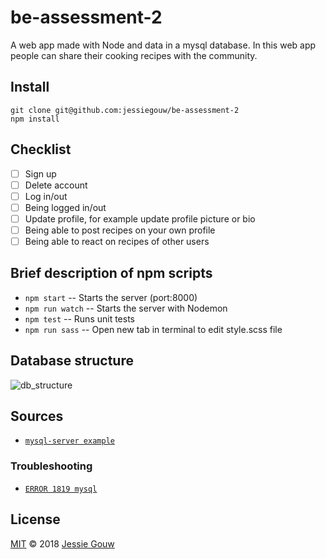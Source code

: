 # be-assessment-2
A web app made with Node and data in a mysql database.
In this web app people can share their cooking recipes with the community.

## Install
```shell
git clone git@github.com:jessiegouw/be-assessment-2
npm install
```

## Checklist
- [ ] Sign up
- [ ] Delete account
- [ ] Log in/out
- [ ] Being logged in/out
- [ ] Update profile, for example update profile picture or bio
- [ ] Being able to post recipes on your own profile
- [ ] Being able to react on recipes of other users

## Brief description of npm scripts
* `npm start` -- Starts the server (port:8000)
* `npm run watch` -- Starts the server with Nodemon
* `npm test` -- Runs unit tests
* `npm run sass` -- Open new tab in terminal to edit style.scss file

## Database structure
![db_structure](https://github.com/jessiegouw/be-assessment-2/blob/master/dbstructure.png)

## Sources
* [`mysql-server example`](https://github.com/cmda-be/course-17-18/tree/master/examples/mysql-server)

### Troubleshooting
* [`ERROR 1819 mysql`](https://www.youtube.com/watch?v=XGHZRC94-_M&feature=youtu.be)

## License
[MIT](https://github.com/jessiegouw/package/blob/master/LICENSE) © 2018 [Jessie Gouw](https://github.com/jessiegouw)
